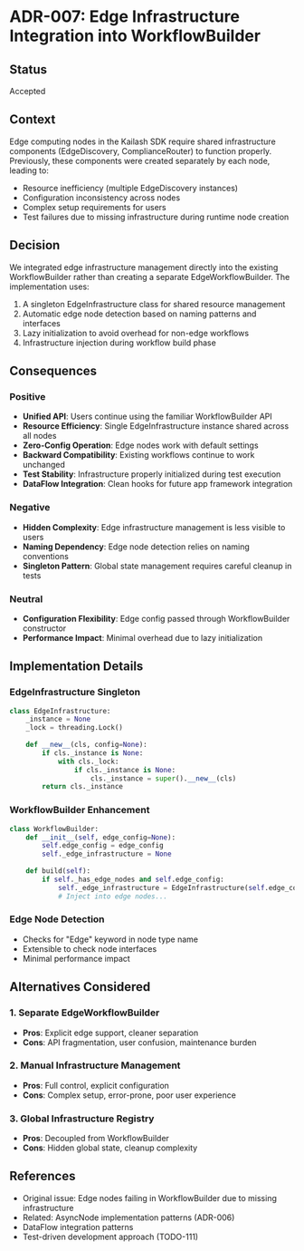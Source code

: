 # ADR-007: Edge Infrastructure Integration into WorkflowBuilder

## Status
Accepted

## Context
Edge computing nodes in the Kailash SDK require shared infrastructure components (EdgeDiscovery, ComplianceRouter) to function properly. Previously, these components were created separately by each node, leading to:
- Resource inefficiency (multiple EdgeDiscovery instances)
- Configuration inconsistency across nodes
- Complex setup requirements for users
- Test failures due to missing infrastructure during runtime node creation

## Decision
We integrated edge infrastructure management directly into the existing WorkflowBuilder rather than creating a separate EdgeWorkflowBuilder. The implementation uses:
1. A singleton EdgeInfrastructure class for shared resource management
2. Automatic edge node detection based on naming patterns and interfaces
3. Lazy initialization to avoid overhead for non-edge workflows
4. Infrastructure injection during workflow build phase

## Consequences

### Positive
- **Unified API**: Users continue using the familiar WorkflowBuilder API
- **Resource Efficiency**: Single EdgeInfrastructure instance shared across all nodes
- **Zero-Config Operation**: Edge nodes work with default settings
- **Backward Compatibility**: Existing workflows continue to work unchanged
- **Test Stability**: Infrastructure properly initialized during test execution
- **DataFlow Integration**: Clean hooks for future app framework integration

### Negative
- **Hidden Complexity**: Edge infrastructure management is less visible to users
- **Naming Dependency**: Edge node detection relies on naming conventions
- **Singleton Pattern**: Global state management requires careful cleanup in tests

### Neutral
- **Configuration Flexibility**: Edge config passed through WorkflowBuilder constructor
- **Performance Impact**: Minimal overhead due to lazy initialization

## Implementation Details

### EdgeInfrastructure Singleton
```python
class EdgeInfrastructure:
    _instance = None
    _lock = threading.Lock()
    
    def __new__(cls, config=None):
        if cls._instance is None:
            with cls._lock:
                if cls._instance is None:
                    cls._instance = super().__new__(cls)
        return cls._instance
```

### WorkflowBuilder Enhancement
```python
class WorkflowBuilder:
    def __init__(self, edge_config=None):
        self.edge_config = edge_config
        self._edge_infrastructure = None
        
    def build(self):
        if self._has_edge_nodes and self.edge_config:
            self._edge_infrastructure = EdgeInfrastructure(self.edge_config)
            # Inject into edge nodes...
```

### Edge Node Detection
- Checks for "Edge" keyword in node type name
- Extensible to check node interfaces
- Minimal performance impact

## Alternatives Considered

### 1. Separate EdgeWorkflowBuilder
- **Pros**: Explicit edge support, cleaner separation
- **Cons**: API fragmentation, user confusion, maintenance burden

### 2. Manual Infrastructure Management
- **Pros**: Full control, explicit configuration
- **Cons**: Complex setup, error-prone, poor user experience

### 3. Global Infrastructure Registry
- **Pros**: Decoupled from WorkflowBuilder
- **Cons**: Hidden global state, cleanup complexity

## References
- Original issue: Edge nodes failing in WorkflowBuilder due to missing infrastructure
- Related: AsyncNode implementation patterns (ADR-006)
- DataFlow integration patterns
- Test-driven development approach (TODO-111)